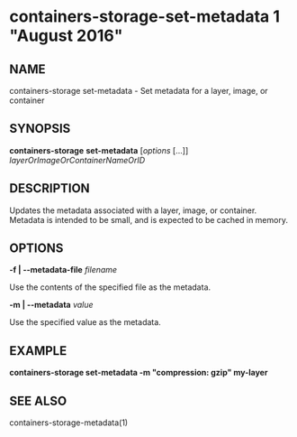 # containers-storage-set-metadata 1 "August 2016"

## NAME
containers-storage set-metadata - Set metadata for a layer, image, or container

## SYNOPSIS
**containers-storage** **set-metadata** [*options* [...]] *layerOrImageOrContainerNameOrID*

## DESCRIPTION
Updates the metadata associated with a layer, image, or container.  Metadata is
intended to be small, and is expected to be cached in memory.

## OPTIONS
**-f | --metadata-file** *filename*

Use the contents of the specified file as the metadata.

**-m | --metadata** *value*

Use the specified value as the metadata.

## EXAMPLE
**containers-storage set-metadata -m "compression: gzip" my-layer**

## SEE ALSO
containers-storage-metadata(1)
